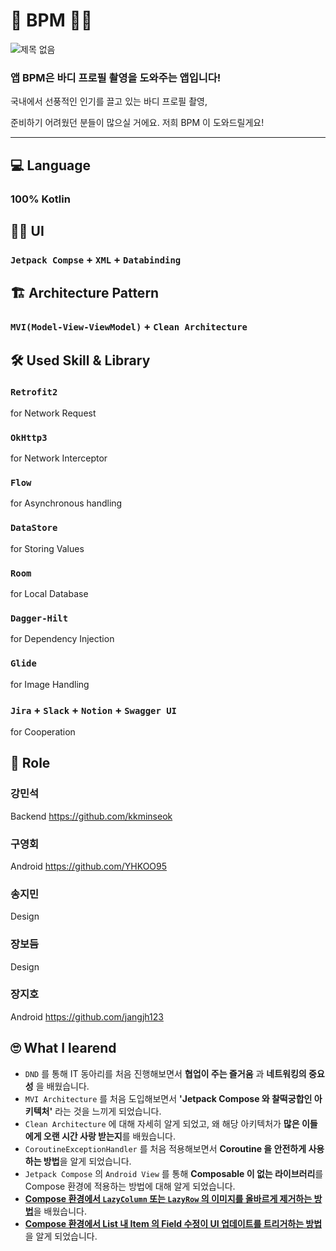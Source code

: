 # 💪 BPM 🏋️‍♀️

![제목 없음](https://github.com/jangjh123/bpm-android/assets/82919343/0c252b64-d1b9-4ce7-b7d5-010c871276a3)

### **앱 BPM은 바디 프로필 촬영을 도와주는 앱입니다!**

국내에서 선풍적인 인기를 끌고 있는 바디 프로필 촬영,

준비하기 어려웠던 분들이 많으실 거에요. 저희 BPM 이 도와드릴게요!

---

## 💻 Language
### 100% Kotlin

## 👨‍🎨 UI
### <code>Jetpack Compse</code> + <code>XML</code> + <code>Databinding</code>

## 🏗 Architecture Pattern
### <code>MVI(Model-View-ViewModel)</code> + <code>Clean Architecture</code>
  
## 🛠 Used Skill & Library
### <code>Retrofit2</code> 
for Network Request
### <code>OkHttp3</code>
for Network Interceptor
### <code>Flow</code>
for Asynchronous handling
### <code>DataStore</code> 
for Storing Values
### <code>Room</code> 
for Local Database
### <code>Dagger-Hilt</code> 
for Dependency Injection
### <code>Glide</code>
for Image Handling
### <code>Jira</code> + <code>Slack</code> + <code>Notion</code> + <code>Swagger UI</code>
for Cooperation

## 📢 Role
### 강민석
Backend https://github.com/kkminseok
### 구영회
Android https://github.com/YHKOO95
### 송지민
Design
### 장보듬
Design
### 장지호
Android https://github.com/jangjh123

## 🙄 What I learend
- <code>DND</code> 를 통해 IT 동아리를 처음 진행해보면서 **협업이 주는 즐거움** 과 **네트워킹의 중요성** 을 배웠습니다.
- <code>MVI Architecture</code> 를 처음 도입해보면서 **'Jetpack Compose 와 찰떡궁합인 아키텍처'** 라는 것을 느끼게 되었습니다.
- <code>Clean Architecture</code> 에 대해 자세히 알게 되었고, 왜 해당 아키텍처가 **많은 이들에게 오랜 시간 사랑 받는지**를 배웠습니다.
- <code>CoroutineExceptionHandler</code> 를 처음 적용해보면서 **Coroutine 을 안전하게 사용하는 방법**을 알게 되었습니다.
- <code>Jetpack Compose</code> 의 <code>Android View</code> 를 통해 **Composable 이 없는 라이브러리**를 Compose 환경에 적용하는 방법에 대해 알게 되었습니다.
- [**Compose 환경에서 <code>LazyColumn</code> 또는 <code>LazyRow</code> 의 이미지를 올바르게 제거하는 방법**](https://blothhundr.tistory.com/139)을 배웠습니다. 
- [**Compose 환경에서 List 내 Item 의 Field 수정이 UI 업데이트를 트리거하는 방법**](https://blothhundr.tistory.com/143)을 알게 되었습니다.
